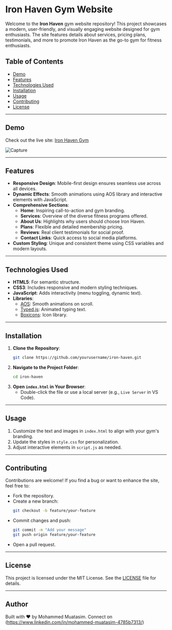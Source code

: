 # Iron Haven Gym Website

Welcome to the **Iron Haven** gym website repository! This project showcases a modern, user-friendly, and visually engaging website designed for gym enthusiasts. The site features details about services, pricing plans, testimonials, and more to promote Iron Haven as the go-to gym for fitness enthusiasts.


## Table of Contents
- [Demo](#demo)
- [Features](#features)
- [Technologies Used](#technologies-used)
- [Installation](#installation)
- [Usage](#usage)
- [Contributing](#contributing)
- [License](#license)

---

## Demo
Check out the live site: [Iron Haven Gym](#) 

![Capture](https://github.com/user-attachments/assets/634f73bf-1350-4292-96d9-17ff840de5c7)

---

## Features
- **Responsive Design**: Mobile-first design ensures seamless use across all devices.
- **Dynamic Effects**: Smooth animations using AOS library and interactive elements with JavaScript.
- **Comprehensive Sections**:
  - **Home**: Inspiring call-to-action and gym branding.
  - **Services**: Overview of the diverse fitness programs offered.
  - **About Us**: Highlights why users should choose Iron Haven.
  - **Plans**: Flexible and detailed membership pricing.
  - **Reviews**: Real client testimonials for social proof.
  - **Contact Links**: Quick access to social media platforms.
- **Custom Styling**: Unique and consistent theme using CSS variables and modern layouts.

---

## Technologies Used
- **HTML5**: For semantic structure.
- **CSS3**: Includes responsive and modern styling techniques.
- **JavaScript**: Adds interactivity (menu toggling, dynamic text).
- **Libraries**:
  - [AOS](https://michalsnik.github.io/aos/): Smooth animations on scroll.
  - [Typed.js](https://mattboldt.com/demos/typed-js/): Animated typing text.
  - [Boxicons](https://boxicons.com/): Icon library.

---

## Installation

1. **Clone the Repository**:
    ```bash
    git clone https://github.com/yourusername/iron-haven.git
    ```
2. **Navigate to the Project Folder**:
    ```bash
    cd iron-haven
    ```
3. **Open `index.html` in Your Browser**:
    - Double-click the file or use a local server (e.g., `Live Server` in VS Code).

---

## Usage
1. Customize the text and images in `index.html` to align with your gym's branding.
2. Update the styles in `style.css` for personalization.
3. Adjust interactive elements in `script.js` as needed.

---

## Contributing
Contributions are welcome! If you find a bug or want to enhance the site, feel free to:
- Fork the repository.
- Create a new branch:
    ```bash
    git checkout -b feature/your-feature
    ```
- Commit changes and push:
    ```bash
    git commit -m "Add your message"
    git push origin feature/your-feature
    ```
- Open a pull request.

---

## License
This project is licensed under the MIT License. See the [LICENSE](LICENSE) file for details.

---

## Author
Built with ❤️ by Mohammed Muatasim. Connect on (https://www.linkedin.com/in/mohammed-muatasim-4785b7313/)
